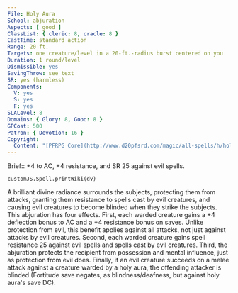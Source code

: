 ```yaml
---
File: Holy Aura
School: abjuration
Aspects: [ good ]
ClassList: { cleric: 8, oracle: 8 }
CastTime: standard action
Range: 20 ft.
Targets: one creature/level in a 20-ft.-radius burst centered on you
Duration: 1 round/level
Dismissible: yes
SavingThrow: see text
SR: yes (harmless)
Components:
  V: yes
  S: yes
  F: yes
SLALevel: 8
Domains: { Glory: 8, Good: 8 }
GPCost: 500
Patron: { Devotion: 16 }
Copyright:
  Content: "[PFRPG Core](http://www.d20pfsrd.com/magic/all-spells/h/holy-aura)"
---
```

Brief:: +4 to AC, +4 resistance, and SR 25 against evil spells.

```dataviewjs
customJS.Spell.printWiki(dv)
```

A brilliant divine radiance surrounds the subjects, protecting them from attacks, granting them resistance to spells cast by evil creatures, and causing evil creatures to become blinded when they strike the subjects. This abjuration has four effects.  First, each warded creature gains a +4 deflection bonus to AC and a +4 resistance bonus on saves. Unlike protection from evil, this benefit applies against all attacks, not just against attacks by evil creatures.  Second, each warded creature gains spell resistance 25 against evil spells and spells cast by evil creatures.  Third, the abjuration protects the recipient from possession and mental influence, just as protection from evil does.  Finally, if an evil creature succeeds on a melee attack against a creature warded by a holy aura, the offending attacker is blinded (Fortitude save negates, as blindness/deafness, but against holy aura's save DC).
